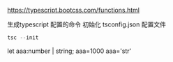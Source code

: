 https://typescript.bootcss.com/functions.html

生成typescript 配置的命令  初始化  tsconfig.json 配置文件

```typescript
tsc --init  
```


let aaa:number | string;
aaa=1000
aaa='str'

